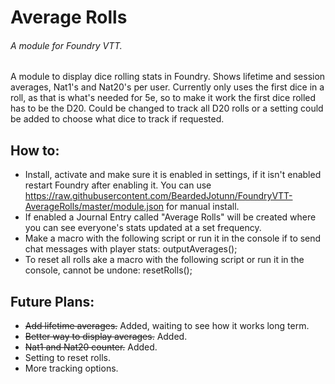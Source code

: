 # Average Rolls
###### A module for Foundry VTT.

A module to display dice rolling stats in Foundry. Shows lifetime and session averages, Nat1's and Nat20's per user. Currently only uses the first dice in a roll, as that is what's needed for 5e, so to make it work the first dice rolled has to be the D20. Could be changed to track all D20 rolls or a setting could be added to choose what dice to track if requested.

## How to:
 - Install, activate and make sure it is enabled in settings, if it isn't enabled restart Foundry after enabling it. You can use https://raw.githubusercontent.com/BeardedJotunn/FoundryVTT-AverageRolls/master/module.json for manual install.
 - If enabled a Journal Entry called "Average Rolls" will be created where you can see everyone's stats updated at a set frequency.
 - Make a macro with the following script or run it in the console if to send chat messages with player stats: outputAverages();
 - To reset all rolls ake a macro with the following script or run it in the console, cannot be undone: resetRolls();

## Future Plans:
 - ~~Add lifetime averages.~~ Added, waiting to see how it works long term.
 - ~~Better way to display averages.~~ Added.
 - ~~Nat1 and Nat20 counter.~~ Added.
 - Setting to reset rolls.
 - More tracking options.
